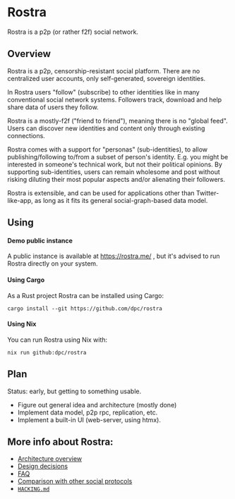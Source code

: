 # Rostra

Rostra is a p2p (or rather f2f) social network.

## Overview

Rostra is a p2p, censorship-resistant social platform.
There are no centralized user accounts, only self-generated,
sovereign identities.

In Rostra users "follow" (subscribe) to other identities like in
many conventional social network systems. Followers track, download
and help share data of users they follow.

Rostra is a mostly-f2f ("friend to friend"), meaning
there is no "global feed". Users can discover new identities
and content only through existing connections.

Rostra comes with a support for "personas" (sub-identities), to allow
publishing/following to/from a subset of person's identity.
E.g. you might be interested in someone's technical work,
but not their political opinions. By supporting sub-identities,
users can remain wholesome and post without risking diluting
their most popular aspects and/or alienating their followers.

Rostra is extensible, and can be used for applications other
than Twitter-like-app, as long as it fits its general
social-graph-based data model.

## Using

#### Demo public instance

A public instance is available at https://rostra.me/ , but
it's advised to run Rostra directly on your system.

#### Using Cargo

As a Rust project Rostra can be installed using Cargo:

```
cargo install --git https://github.com/dpc/rostra
```

#### Using Nix

You can run Rostra using Nix with:

```
nix run github:dpc/rostra
```

## Plan

Status: early, but getting to something usable.

* Figure out general idea and architecture (mostly done)
* Implement data model, p2p rpc, replication, etc.
* Implement a built-in UI (web-server, using htmx).

## More info about Rostra:

* [Architecture overview](./ARCHITECTURE.md)
* [Design decisions](./docs/design.md)
* [FAQ](/docs/FAQ.md)
* [Comparison with other social protocols](/docs/comparison.md)
* [`HACKING.md`](./HACKING.md)
